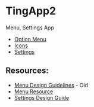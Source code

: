 # TingApp2

Menu, Settings App

 - [Option Menu](http://developer.android.com/guide/topics/ui/menus.html)
 - [Icons](http://developer.android.com/design/style/iconography.html)
 - [Settings](http://developer.android.com/guide/topics/ui/settings.html)

## Resources:
 - [Menu Design Guidelines]( http://developer.android.com/guide/practices/ui_guidelines/menu_design.html) - Old
 - [Menu Resource](http://developer.android.com/guide/topics/resources/menu-resource.html)
 - [Settings Design Guide](http://developer.android.com/design/patterns/settings.html)
 

